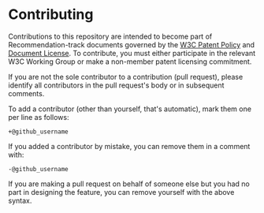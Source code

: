 # Contributing

Contributions to this repository are intended to become part of Recommendation-track documents governed by the [W3C Patent Policy](http://www.w3.org/Consortium/Patent-Policy-20040205/) and [Document License](http://www.w3.org/Consortium/Legal/copyright-documents). To contribute, you must either participate in the relevant W3C Working Group or make a non-member patent licensing commitment.

If you are not the sole contributor to a contribution (pull request), please identify all contributors in the pull request's body or in subsequent comments.

To add a contributor (other than yourself, that's automatic), mark them one per line as follows:

 ```
 +@github_username
 ```

If you added a contributor by mistake, you can remove them in a comment with:

 ```
 -@github_username
 ```

If you are making a pull request on behalf of someone else but you had no part in designing the feature, you can remove yourself with the above syntax.
